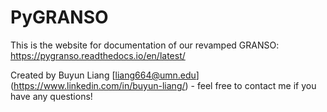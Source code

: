 # PyGRANSO
This is the website for documentation of our revamped GRANSO: https://pygranso.readthedocs.io/en/latest/

Created by Buyun Liang [liang664@umn.edu] (https://www.linkedin.com/in/buyun-liang/) - feel free to contact me if you have any questions!
